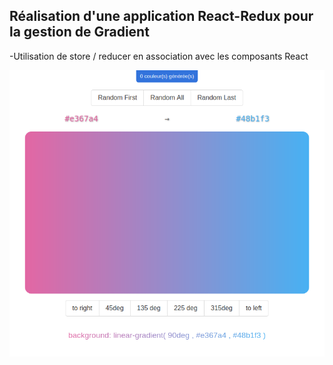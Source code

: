 ## Réalisation d'une application React-Redux pour la gestion de Gradient

-Utilisation de store / reducer en association avec les composants React

![preview for gradient app](./docs/Gradient.png)